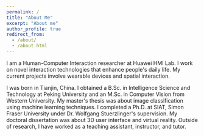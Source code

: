 ```yaml
---
permalink: /
title: "About Me"
excerpt: "About me"
author_profile: true
redirect_from: 
  - /about/
  - /about.html
---
```


I am a Human-Computer Interaction researcher at Huawei HMI Lab. I work on novel interaction technologies that enhance people's daily life. My current projects involve wearable devices and spatial interaction.

I was born in Tianjin, China. I obtained a B.Sc. in Intelligence Science and Technology at Peking University and an M.Sc. in Computer Vision from Western University. My master's thesis was about image classification using machine learning techniques. I completed a Ph.D. at SIAT, Simon Fraser University under Dr. Wolfgang Stuerzlinger's supervision. My doctoral dissertation was about 3D user interface and virtual reality. Outside of research, I have worked as a teaching assistant, instructor, and tutor.
